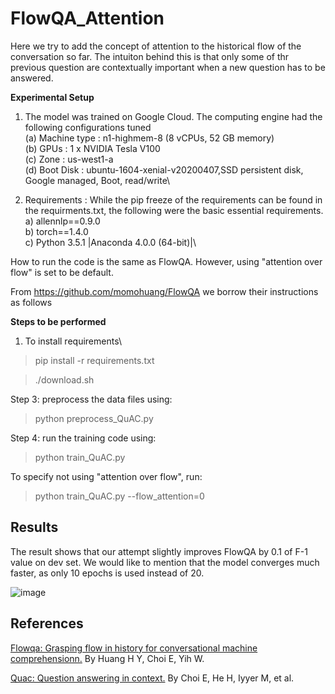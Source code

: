 # FlowQA_Attention 

Here we try to add the concept of attention to the historical flow of the conversation so far. The intuiton behind this is that only some of thr previous question are contextually important when a new question has to be answered. 

**Experimental Setup**

1. The model was trained on Google Cloud. The computing engine had the following configurations tuned\
   (a) Machine type : n1-highmem-8 (8 vCPUs, 52 GB memory)\
   (b) GPUs : 1 x NVIDIA Tesla V100\
   (c) Zone : us-west1-a\
   (d) Boot Disk : ubuntu-1604-xenial-v20200407,SSD persistent disk, Google managed, Boot, read/write\
	
 2. Requirements : While the pip freeze of the requirements can be found in the requirments.txt, the following were the basic essential requirements.\
    a) allennlp==0.9.0\
    b) torch==1.4.0 \
    c) Python 3.5.1 |Anaconda 4.0.0 (64-bit)|\

How to run the code is the same as FlowQA. However, using "attention over flow" is set to be default.

From https://github.com/momohuang/FlowQA we borrow their instructions as follows

**Steps to be performed**

1) To install requirements\
 > pip install -r requirements.txt


> ./download.sh

Step 3:
preprocess the data files using:

> python preprocess_QuAC.py

Step 4:
run the training code using:

> python train_QuAC.py

To specify not using "attention over flow", run:

> python train_QuAC.py --flow_attention=0


## Results

The result shows that our attempt slightly improves FlowQA by 0.1 of F-1 value on dev set. We would like to mention that the model converges much faster, as only 10 epochs is used instead of 20.

![image](https://github.com/deepnlp-cs599-usc/quac/blob/master/FlowQA_Attention/figure/result.png)


## References

[Flowqa: Grasping flow in history for conversational machine comprehensionn.](https://arxiv.org/abs/1810.06683) By Huang H Y, Choi E, Yih W.

[Quac: Question answering in context.](https://arxiv.org/abs/1808.07036) By Choi E, He H, Iyyer M, et al. 








